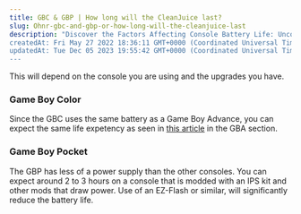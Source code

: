 ```yaml
---
title: GBC & GBP | How long will the CleanJuice last?
slug: Ohnr-gbc-and-gbp-or-how-long-will-the-cleanjuice-last
description: "Discover the Factors Affecting Console Battery Life: Uncover the variations in battery performance of popular handheld consoles such as the Game Boy Color, Game Boy Advance, and Game Boy Pocket. Learn how specific models and upgrades impact battery life,
createdAt: Fri May 27 2022 18:36:11 GMT+0000 (Coordinated Universal Time)
updatedAt: Tue Dec 05 2023 19:55:42 GMT+0000 (Coordinated Universal Time)
---
```


This will depend on the console you are using and the upgrades you have.&#x20;


### Game Boy Color

Since the GBC uses the same battery as a Game Boy Advance, you can expect the same life expetency as seen in [this article](https://wiki.handheldlegend.com/gba-and-dmg-or-how-long-will-the-cleanjuice-last) in the GBA section.

### Game Boy Pocket

The GBP has less of a power supply than the other consoles. You can expect around 2 to 3 hours on a console that is modded with an IPS kit and other mods that draw power. Use of an EZ-Flash or similar, will significantly reduce the battery life.

